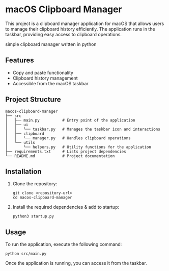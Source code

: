 # macOS Clipboard Manager

This project is a clipboard manager application for macOS that allows users to manage their clipboard history efficiently. The application runs in the taskbar, providing easy access to clipboard operations.

simple clipboard manager written in python

## Features

- Copy and paste functionality
- Clipboard history management
- Accessible from the macOS taskbar

## Project Structure

```
macos-clipboard-manager
├── src
│   ├── main.py          # Entry point of the application
│   ├── ui
│   │   └── taskbar.py   # Manages the taskbar icon and interactions
│   ├── clipboard
│   │   └── manager.py   # Handles clipboard operations
│   └── utils
│       └── helpers.py   # Utility functions for the application
├── requirements.txt     # Lists project dependencies
└── README.md            # Project documentation
```

## Installation

1. Clone the repository:
   ```
   git clone <repository-url>
   cd macos-clipboard-manager
   ```

2. Install the required dependencies & add to startup:
   ```
   python3 startup.py   
   ```

## Usage

To run the application, execute the following command:
```
python src/main.py
```

Once the application is running, you can access it from the taskbar. 
